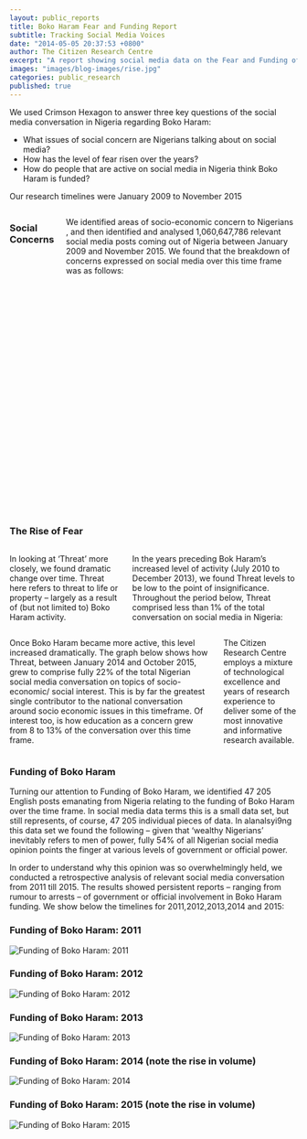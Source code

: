 ```yaml
---
layout: public_reports
title: Boko Haram Fear and Funding Report
subtitle: Tracking Social Media Voices
date: "2014-05-05 20:37:53 +0800"
author: The Citizen Research Centre
excerpt: "A report showing social media data on the Fear and Funding of Boko Haram from 2009 to 2015"
images: "images/blog-images/rise.jpg"
categories: public_research
published: true
---
```


We used Crimson Hexagon to answer three key questions of the social media conversation in Nigeria regarding Boko Haram:
- What issues of social concern are Nigerians talking about on social media?
- How has the level of fear risen over the years?
- How do people that are active on social media in Nigeria think Boko Haram is funded?

Our research timelines were January 2009 to November 2015
<div class="row">
<div class='medium-6 large-6 columns'>
<h3>Social Concerns</h3> 
<p>We identified areas of socio-economic concern to Nigerians , and then identified and analysed 1,060,647,786 relevant social media posts coming out of Nigeria between January 2009 and November 2015.
We found that the breakdown of concerns expressed on social media over this time frame was as follows:</p>
</div>
</div>
<div id="socialconcern" style="min-width: 310px; height: 400px; margin: 0 auto"></div>
<div class="row">
<div class='medium-6 large-6 columns'>
<h3>The Rise of Fear</h3>
</div>
</div>
<div class="row">
<div class='medium-6 large-6 columns'>
<p>In looking at ‘Threat’ more closely, we found dramatic change over time. Threat here refers to threat to life or property – largely as a result of (but not limited to) Boko Haram activity.</p>

<p>In the years preceding Bok Haram’s increased level of activity (July 2010 to December 2013), we found Threat levels to be low to the point of insignificance. Throughout the period below, Threat comprised less than 1% of the total conversation on social media in Nigeria:</p>
</div><div class='medium-6 large-6 columns'>
<p>Once Boko Haram became more active, this level increased dramatically. The graph below shows how Threat, between  January 2014 and October 2015, grew to comprise fully 22% of the total Nigerian social media conversation on topics of socio-economic/ social interest. This is by far the greatest single contributor to the national conversation around socio economic issues in this timeframe.  Of interest too, is how education as a concern grew from 8 to 13% of the conversation over this time frame.</p>

<p>The Citizen Research Centre employs a mixture of technological excellence and years of research experience to deliver some of the most innovative and informative research available.</p>
</div>
</div>

### Funding of Boko Haram
Turning our attention to Funding of Boko Haram, we identified 47 205 English posts emanating from Nigeria relating to the funding of Boko Haram over the time frame.  In social media data terms this is a small data set, but still represents, of course, 47 205 individual pieces of  data. In alanalsyi9ng this data set we found the following – given that ‘wealthy Nigerians’ inevitably refers to men of power, fully 54% of all Nigerian social media opinion points the finger at various levels of government or official power.

In order to understand why this opinion was so overwhelmingly held, we conducted a retrospective analysis of relevant social media conversation from 2011 till 2015.
The results showed persistent reports – ranging from rumour to arrests – of government or official involvement in Boko Haram funding.  We show below the timelines for 2011,2012,2013,2014 and 2015:

### Funding of Boko Haram: 2011
<img src="{{site.url}}/images/blog-images/funding2011.jpg" alt="Funding of Boko Haram: 2011">

### Funding of Boko Haram: 2012
<img src="{{site.url}}/images/blog-images/funding2012.jpg" alt="Funding of Boko Haram: 2012">

### Funding of Boko Haram: 2013
<img src="{{site.url}}/images/blog-images/funding2013.jpg" alt="Funding of Boko Haram: 2013">

### Funding of Boko Haram: 2014 (note the rise in volume)
<img src="{{site.url}}/images/blog-images/funding2014.jpg" alt="Funding of Boko Haram: 2014">

### Funding of Boko Haram: 2015 (note the rise in volume)
<img src="{{site.url}}/images/blog-images/funding2015.jpg" alt="Funding of Boko Haram: 2015">

<script>
$(function () {
    $('#socialconcern').highcharts({
        chart: {
            type: 'column'
        },
        title: {
            text: 'Concerns Expressed on Social Media '
        },
        subtitle: {
            text: '2009 - 2015'
        },
        xAxis: {
            categories: [
                'Areas of Concern'
            ],
            crosshair: true
        },
        yAxis: {
            min: 0,
            title: {
                text: 'Total Conversation (%)'
            }
        },
        tooltip: {
            valueSuffix: ' %'
        },
        plotOptions: {
            column: {
                pointPadding: 0.2,
                borderWidth: 0
            }
        },
        series: [{
            name: 'Education',
            data: [8]

        }, {
            name: 'Threat',
            data: [11]

        }, {
            name: 'Water',
            data: [13]

        }, {
            name: 'Poverty / Money',
            data: [10]

        },
        {
            name: 'Addiction',
            data: [18]

        },
        {
            name: 'Fuel (Petrol, Diesel, Gas)',
            data: [18]

        },
        {
            name: 'Electricity',
            data: [3]

        },
        {
            name: 'Communication',
            data: [6]

        },
          {
            name: 'Corruption',
            data: [1]

        },
          {
            name: 'Government',
            data: [2]

        },
          {
            name: 'Employment',
            data: [4]

        },
          {
            name: 'Ebola',
            data: [8]

        }]
    });
});
</script>